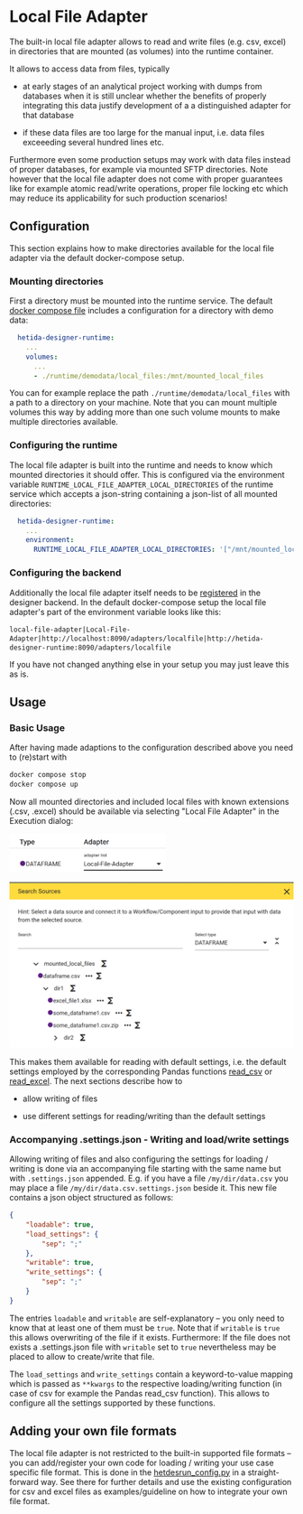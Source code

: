 # Local File Adapter

The built-in local file adapter allows to read and write files (e.g. csv, excel) in directories that are mounted (as volumes) into the runtime container.

It allows to access data from files, typically

* at early stages of an analytical project working with dumps from databases when it is still unclear whether the benefits of properly integrating this data justify development of a a distinguished adapter for that database

* if these data files are too large for the manual input, i.e. data files exceeeding several hundred lines etc.

Furthermore even some production setups may work with data files instead of proper databases, for example via mounted SFTP directories. Note however that the local file adapter does not come with proper guarantees like for example atomic read/write operations, proper file locking etc which may reduce its applicability for such production scenarios!

## Configuration

This section explains how to make directories available for the local file adapter via the default docker-compose setup.

### Mounting directories

First a directory must be mounted into the runtime service. The default [docker compose file](https://github.com/hetida/hetida-designer/blob/release/docker-compose.yml) includes a configuration for a directory with demo data:

```yaml
  hetida-designer-runtime:
    ...
    volumes:
      ...
      - ./runtime/demodata/local_files:/mnt/mounted_local_files
```

You can for example replace the path `./runtime/demodata/local_files` with a path to a directory on your machine. Note that you can mount multiple volumes this way by adding more than one such volume mounts to make multiple directories available.

### Configuring the runtime

The local file adapter is built into the runtime and needs to know which mounted directories it should offer. This is configured via the environment variable `RUNTIME_LOCAL_FILE_ADAPTER_LOCAL_DIRECTORIES` of the runtime service which accepts a json-string containing a json-list of all mounted directories:

```yaml
  hetida-designer-runtime:
    ...
    environment:
      RUNTIME_LOCAL_FILE_ADAPTER_LOCAL_DIRECTORIES: '["/mnt/mounted_local_files"]'  
```

### Configuring the backend

Additionally the local file adapter itself needs to be [registered](./adapter_registration.md) in the designer backend. In the default docker-compose setup the local file adapter's part of the environment variable looks like this:

```
local-file-adapter|Local-File-Adapter|http://localhost:8090/adapters/localfile|http://hetida-designer-runtime:8090/adapters/localfile
```

If you have not changed anything else in your setup you may just leave this as is.

## Usage

### Basic Usage

After having made adaptions to the configuration described above you need to (re)start with

```bash
docker compose stop
docker compose up
```

Now all mounted directories and included local files with known extensions (.csv, .excel) should be available via selecting "Local File Adapter" in the Execution dialog:

<img title="" src="../assets/local_file_adapter_selected.png" alt="" width="277" data-align="center">

![](../assets/browsing_local_file_adapter.png)

This makes them available for reading with default settings, i.e. the default settings employed by the corresponding Pandas functions [read_csv](https://pandas.pydata.org/pandas-docs/stable/reference/api/pandas.read_csv.html) or [read_excel](https://pandas.pydata.org/pandas-docs/stable/reference/api/pandas.read_excel.html). The next sections describe how to

* allow writing of files

* use different settings for reading/writing than the default settings

### Accompanying .settings.json - Writing and load/write settings

Allowing writing of files and also configuring the settings for loading / writing is done via an accompanying file starting with the same name but with `.settings.json` appended. E.g. if you have a file `/my/dir/data.csv` you may place a file `/my/dir/data.csv.settings.json` beside it. This new file contains a json object structured as follows:

```json
{
    "loadable": true,
    "load_settings": {
        "sep": ";"
    },
    "writable": true,
    "write_settings": {
        "sep": ";"
    }
}
```

The entries `loadable` and `writable` are self-explanatory – you only need to know that at least one of them must be `true`. Note that if `writable` is `true` this allows overwriting of the file if it exists. Furthermore: If the file does not exists a .settings.json file with `writable` set to `true` nevertheless may be placed to allow to create/write that file.

The `load_settings` and `write_settings` contain a keyword-to-value mapping which is passed as `**kwargs` to the respective loading/writing function (in case of csv for example the Pandas read_csv function). This allows to configure all the settings supported by these functions.

## Adding your own file formats

The local file adapter is not restricted to the built-in supported file formats – you can add/register your own code for loading / writing your use case specific file format. This is done in the [hetdesrun_config.py](https://github.com/hetida/hetida-designer/blob/release/runtime/hetdesrun_config.py) in a straight-forward way. See there for further details and use the existing configuration for csv and excel files as examples/guideline on how to integrate your own file format.
